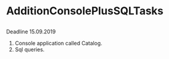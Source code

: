 # AdditionConsolePlusSQLTasks 

## 
Deadline 15.09.2019

1. Console application called Catalog.
2. Sql queries.